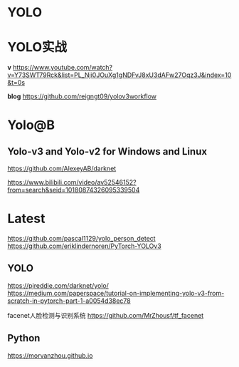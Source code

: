 # YOLO


# YOLO实战   

**v**
https://www.youtube.com/watch?v=Y73SWT79Rck&list=PL_Nji0JOuXg1gNDFvJ8xU3dAFw27Oqz3J&index=10&t=0s

**blog**
https://github.com/reigngt09/yolov3workflow





#  Yolo@B
##  Yolo-v3 and Yolo-v2 for Windows and Linux     
https://github.com/AlexeyAB/darknet

https://www.bilibili.com/video/av52546152?from=search&seid=10180874326095339504   






# Latest 
https://github.com/pascal1129/yolo_person_detect    
https://github.com/eriklindernoren/PyTorch-YOLOv3    


## YOLO

https://pjreddie.com/darknet/yolo/
https://medium.com/paperspace/tutorial-on-implementing-yolo-v3-from-scratch-in-pytorch-part-1-a0054d38ec78



facenet人脸检测与识别系统
https://github.com/MrZhousf/tf_facenet




##  Python 

https://morvanzhou.github.io




